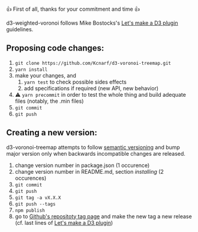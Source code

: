 :+1: First of all, thanks for your commitment and time :+1:

d3-weighted-voronoi follows Mike Bostocks's [Let's make a D3 plugin](https://bost.ocks.org/mike/d3-plugin/#publish) guidelines.

## Proposing code changes:

1. `git clone https://github.com/Kcnarf/d3-voronoi-treemap.git`
2. `yarn install`
3. make your changes, and
   1. `yarn test` to check possible sides effects
   2. add specifications if required (new API, new behavior)
4. :warning: `yarn precommit` in order to test the whole thing and build adequate files (notably, the .min files)
5. `git commit`
6. `git push`

## Creating a new version:

d3-voronoi-treemap attempts to follow [semantic versioning](https://semver.org) and bump major version only when backwards incompatible changes are released.

1. change version number in package.json (1 occurence)
2. change version number in README.md, section _installing_ (2 occurences)
3. `git commit`
4. `git push`
5. `git tag -a vX.X.X`
6. `git push --tags`
7. `npm publish`
8. go to [Github's repositoty tag page](https://github.com/Kcnarf/d3-voronoi-treemap/tags) and make the new tag a new release (cf. last lines of [Let's make a D3 plugin](https://bost.ocks.org/mike/d3-plugin/#publish))
